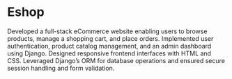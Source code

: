 # Eshop
Developed a full-stack eCommerce website enabling users to browse products, manage a shopping cart, and place orders. Implemented user authentication, product catalog management, and an admin dashboard using Django. Designed responsive frontend interfaces with HTML and CSS. Leveraged Django’s ORM for database operations and ensured secure session handling and form validation.
